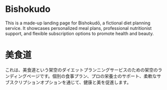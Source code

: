 # Bishokudo

This is a made-up landing page for Bishokudō, a fictional diet planning service. It showcases personalized meal plans, professional nutritionist support, and flexible subscription options to promote health and beauty.

# 美食道

これは、美食道という架空のダイエットプランニングサービスのための架空のランディングページです。個別の食事プラン、プロの栄養士のサポート、柔軟なサブスクリプションオプションを通じて、健康と美を促進します。
